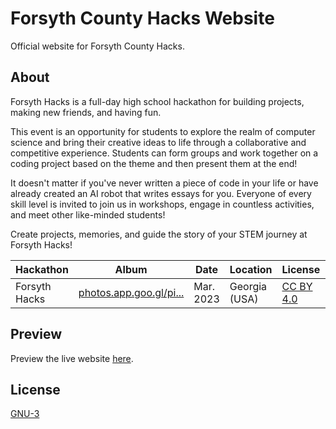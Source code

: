 # Forsyth County Hacks Website

Official website for Forsyth County Hacks.

## About
Forsyth Hacks is a full-day high school hackathon for building projects, making new friends, and having fun.

This event is an opportunity for students to explore the realm of computer science and bring their creative ideas to life through a collaborative and competitive experience. Students can form groups and work together on a coding project based on the theme and then present them at the end!

It doesn't matter if you've never written a piece of code in your life or have already created an AI robot that writes essays for you. Everyone of every skill level is invited to join us in workshops, engage in countless activities, and meet other like-minded students!

Create projects, memories, and guide the story of your STEM journey at Forsyth Hacks!

| Hackathon | Album  | Date  | Location | License | Contact |
| --- | --- | --- | --- | --- | --- |
| Forsyth Hacks | [photos.app.goo.gl/pi...](https://photos.app.goo.gl/piCyiv9YJxfyKUWj8) | Mar. 2023 | Georgia (USA) | [CC BY 4.0](https://creativecommons.org/licenses/by/4.0/) | [@sahitid](https://github.com/sahitid) |

## Preview
Preview the live website [here](https://forsyth-county-hacks-website.vercel.app/).

## License

[GNU-3](https://choosealicense.com/licenses/gpl-3.0/)
